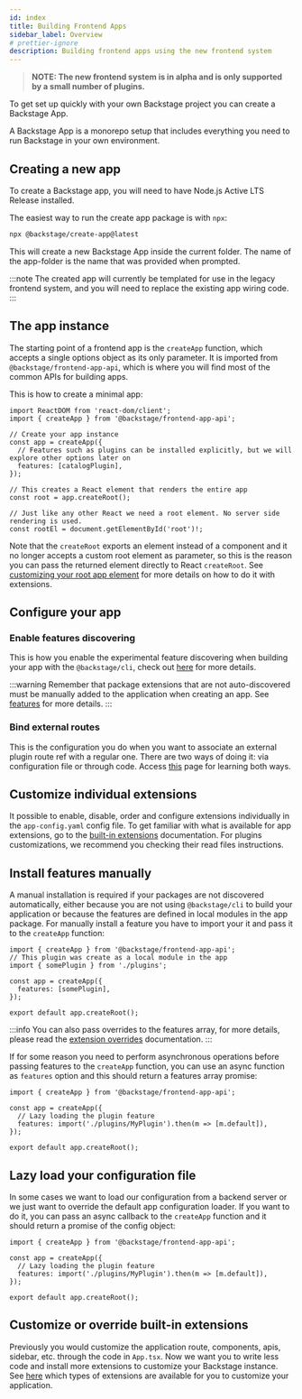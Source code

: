 ```yaml
---
id: index
title: Building Frontend Apps
sidebar_label: Overview
# prettier-ignore
description: Building frontend apps using the new frontend system
---
```


> **NOTE: The new frontend system is in alpha and is only supported by a small number of plugins.**

To get set up quickly with your own Backstage project you can create a Backstage App.

A Backstage App is a monorepo setup that includes everything you need to run Backstage in your own environment.

## Creating a new app

To create a Backstage app, you will need to have Node.js Active LTS Release installed.

The easiest way to run the create app package is with `npx`:

```sh
npx @backstage/create-app@latest
```

This will create a new Backstage App inside the current folder. The name of the app-folder is the name that was provided when prompted.

:::note
The created app will currently be templated for use in the legacy frontend system, and you will need to replace the existing app wiring code.
:::

## The app instance

The starting point of a frontend app is the `createApp` function, which accepts a single options object as its only parameter. It is imported from `@backstage/frontend-app-api`, which is where you will find most of the common APIs for building apps.

This is how to create a minimal app:

```tsx title="in src/index.ts"
import ReactDOM from 'react-dom/client';
import { createApp } from '@backstage/frontend-app-api';

// Create your app instance
const app = createApp({
  // Features such as plugins can be installed explicitly, but we will explore other options later on
  features: [catalogPlugin],
});

// This creates a React element that renders the entire app
const root = app.createRoot();

// Just like any other React we need a root element. No server side rendering is used.
const rootEl = document.getElementById('root')!;
```

Note that the `createRoot` exports an element instead of a component and it no longer accepts a custom root element as parameter, so this is the reason you can pass the returned element directly to React `createRoot`. See [customizing your root app element](#app-root) for more details on how to do it with extensions.

## Configure your app

### Enable features discovering

This is how you enable the experimental feature discovering when building your app with the `@backstage/cli`, check out [here](https://backstage.io/docs/frontend-system/architecture/app#feature-discovery) for more details.

:::warning
Remember that package extensions that are not auto-discovered must be manually added to the application when creating an app. See [features](#install-features-manually) for more details.
:::

### Bind external routes

This is the configuration you do when you want to associate an external plugin route ref with a regular one. There are two ways of doing it: via configuration file or through code. Access [this](https://backstage.io/docs/frontend-system/architecture/routes#binding-external-route-references) page for learning both ways.

## Customize individual extensions

It possible to enable, disable, order and configure extensions individually in the `app-config.yaml` config file. To get familiar with what is available for app extensions, go to the [built-in extensions](./02-built-in-extensions.md) documentation. For plugins customizations, we recommend you checking their read files instructions.

## Install features manually

A manual installation is required if your packages are not discovered automatically, either because you are not using `@backstage/cli` to build your application or because the features are defined in local modules in the app package. For manually install a feature you have to import your it and pass it to the `createApp` function:

```tsx title="packages/app/src/App.tsx"
import { createApp } from '@backstage/frontend-app-api';
// This plugin was create as a local module in the app
import { somePlugin } from './plugins';

const app = createApp({
  features: [somePlugin],
});

export default app.createRoot();
```

:::info
You can also pass overrides to the features array, for more details, please read the [extension overrides](../architecture/05-extension-overrides.md) documentation.
:::

If for some reason you need to perform asynchronous operations before passing features to the `createApp` function, you can use an async function as `features` option and this should return a features array promise:

```tsx title="packages/app/src/App.tsx"
import { createApp } from '@backstage/frontend-app-api';

const app = createApp({
  // Lazy loading the plugin feature
  features: import('./plugins/MyPlugin').then(m => [m.default]),
});

export default app.createRoot();
```

## Lazy load your configuration file

In some cases we want to load our configuration from a backend server or we just want to override the default app configuration loader. If you want to do it, you can pass an async callback to the `createApp` function and it should return a promise of the config object:

```tsx title="packages/app/src/App.tsx"
import { createApp } from '@backstage/frontend-app-api';

const app = createApp({
  // Lazy loading the plugin feature
  features: import('./plugins/MyPlugin').then(m => [m.default]),
});

export default app.createRoot();
```

## Customize or override built-in extensions

Previously you would customize the application route, components, apis, sidebar, etc. through the code in `App.tsx`. Now we want you to write less code and install more extensions to customize your Backstage instance. See [here](../building-plugins/03-extension-types.md) which types of extensions are available for you to customize your application.
